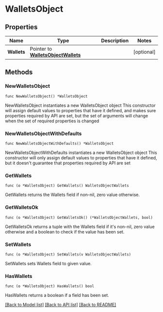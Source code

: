 # WalletsObject

## Properties

Name | Type | Description | Notes
------------ | ------------- | ------------- | -------------
**Wallets** | Pointer to [**WalletsObjectWallets**](WalletsObjectWallets.md) |  | [optional] 

## Methods

### NewWalletsObject

`func NewWalletsObject() *WalletsObject`

NewWalletsObject instantiates a new WalletsObject object
This constructor will assign default values to properties that have it defined,
and makes sure properties required by API are set, but the set of arguments
will change when the set of required properties is changed

### NewWalletsObjectWithDefaults

`func NewWalletsObjectWithDefaults() *WalletsObject`

NewWalletsObjectWithDefaults instantiates a new WalletsObject object
This constructor will only assign default values to properties that have it defined,
but it doesn't guarantee that properties required by API are set

### GetWallets

`func (o *WalletsObject) GetWallets() WalletsObjectWallets`

GetWallets returns the Wallets field if non-nil, zero value otherwise.

### GetWalletsOk

`func (o *WalletsObject) GetWalletsOk() (*WalletsObjectWallets, bool)`

GetWalletsOk returns a tuple with the Wallets field if it's non-nil, zero value otherwise
and a boolean to check if the value has been set.

### SetWallets

`func (o *WalletsObject) SetWallets(v WalletsObjectWallets)`

SetWallets sets Wallets field to given value.

### HasWallets

`func (o *WalletsObject) HasWallets() bool`

HasWallets returns a boolean if a field has been set.


[[Back to Model list]](../README.md#documentation-for-models) [[Back to API list]](../README.md#documentation-for-api-endpoints) [[Back to README]](../README.md)


